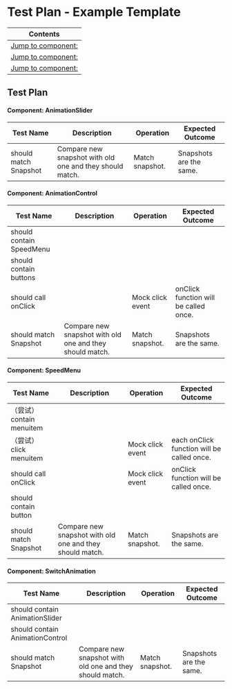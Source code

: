 # Test Plan - Example Template

|Contents|
|--------|
|[Jump to component:](#class)|
|[Jump to component:](#class)|
|[Jump to component:](#class)|


## Test Plan

#### Component: AnimationSlider

|Test Name|Description|Operation|Expected Outcome|
|----|------|--------|----------------|
| should match Snapshot | Compare new snapshot with old one and they should match. | Match snapshot. | Snapshots are the same. |



#### Component: AnimationControl

|Test Name|Description|Operation|Expected Outcome|
|----|------|----------------|------------|
|should contain SpeedMenu||||
| should contain buttons | | | |
| should call onClick | | Mock click event | onClick function will be called once. |
| should match Snapshot | Compare new snapshot with old one and they should match. | Match snapshot. | Snapshots are the same. |



#### Component: SpeedMenu

|Test Name|Description|Operation|Expected Outcome|
|----|------|----------------|------------|
|（尝试）contain menuitem||||
|（尝试）click menuitem||Mock click event|each onClick function will be called once.|
|should call onClick||Mock click event|onClick function will be called once.|
|should contain button||||
| should match Snapshot | Compare new snapshot with old one and they should match. | Match snapshot. | Snapshots are the same. |



#### Component: SwitchAnimation

|Test Name|Description|Operation|Expected Outcome|
|----|------|----------------|------------|
|should contain AnimationSlider||||
|should contain AnimationControl||||
| should match Snapshot | Compare new snapshot with old one and they should match. | Match snapshot. | Snapshots are the same. |